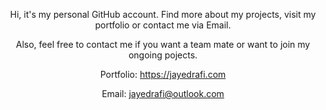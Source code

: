 <div align="center">
<p>Hi, it's my personal GitHub account. Find more about my projects, visit my portfolio or contact me via Email.</p>
<p>Also, feel free to contact me if you want a team mate or want to join my ongoing pojects.</p>
  <p>Portfolio: <a href="https://jayedrafi.com">https://jayedrafi.com</a></p>
  <p>Email: <a href="mailto:jayedrafi@outlook.com">jayedrafi@outlook.com</a></p>  
<div>

